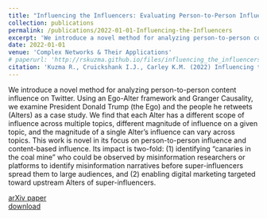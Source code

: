 ```yaml
---
title: "Influencing the Influencers: Evaluating Person-to-Person Influence on Social Networks Using Granger Causality"
collection: publications
permalink: /publications/2022-01-01-Influencing-the-Influencers
excerpt: 'We introduce a novel method for analyzing person-to-person content influence on Twitter. Using an Ego-Alter framework and Granger Causality, we examine President Donald Trump (the Ego) and the people he retweets (Alters) as a case study. We find that each Alter has a different scope of influence across multiple topics, different magnitude of influence on a given topic, and the magnitude of a single Alter’s influence can vary across topics. This work is novel in its focus on person-to-person influence and content-based influence. Its impact is two-fold: (1) identifying “canaries in the coal mine” who could be observed by misinformation researchers or platforms to identify misinformation narratives before super-influencers spread them to large audiences, and (2) enabling digital marketing targeted toward upstream Alters of super-influencers.'
date: 2022-01-01
venue: 'Complex Networks & Their Applications'
# paperurl: 'http://rskuzma.github.io/files/influencing_the_influencers.pdf'
citation: 'Kuzma R., Cruickshank I.J., Carley K.M. (2022) Influencing the Influencers: Evaluating Person-to-Person Influence on Social Networks Using Granger Causality. In: Benito R.M., Cherifi C., Cherifi H., Moro E., Rocha L.M., Sales-Pardo M. (eds) Complex Networks & Their Applications X. COMPLEX NETWORKS 2021. Studies in Computational Intelligence, vol 1016. Springer, Cham. https://doi.org/10.1007/978-3-030-93413-2_8'
---
```

We introduce a novel method for analyzing person-to-person content influence on Twitter. Using an Ego-Alter framework and Granger Causality, we examine President Donald Trump (the Ego) and the people he retweets (Alters) as a case study. We find that each Alter has a different scope of influence across multiple topics, different magnitude of influence on a given topic, and the magnitude of a single Alter’s influence can vary across topics. This work is novel in its focus on person-to-person influence and content-based influence. Its impact is two-fold: (1) identifying “canaries in the coal mine” who could be observed by misinformation researchers or platforms to identify misinformation narratives before super-influencers spread them to large audiences, and (2) enabling digital marketing targeted toward upstream Alters of super-influencers.

[arXiv paper](https://arxiv.org/abs/2110.04899)<br>
[download](http://rskuzma.github.io/files/influencing_the_influencers.pdf)